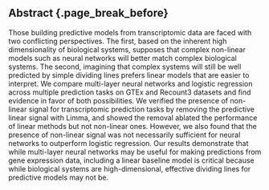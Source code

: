 ## Abstract {.page_break_before}

Those building predictive models from transcriptomic data are faced with two conflicting perspectives.
The first, based on the inherent high dimensionality of biological systems, supposes that complex non-linear models such as neural networks will better match complex biological systems.
The second, imagining that complex systems will still be well predicted by simple dividing lines prefers linear models that are easier to interpret.
We compare multi-layer neural networks and logistic regression across multiple prediction tasks on GTEx and Recount3 datasets and find evidence in favor of both possibilities.
We verified the presence of non-linear signal for transcriptomic prediction tasks by removing the predictive linear signal with Limma, and showed the removal ablated the performance of linear methods but not non-linear ones.
However, we also found that the presence of non-linear signal was not necessarily sufficient for neural networks to outperform logistic regression.
Our results demonstrate that while multi-layer neural networks may be useful for making predictions from gene expression data, including a linear baseline model is critical because while biological systems are high-dimensional, effective dividing lines for predictive models may not be.

